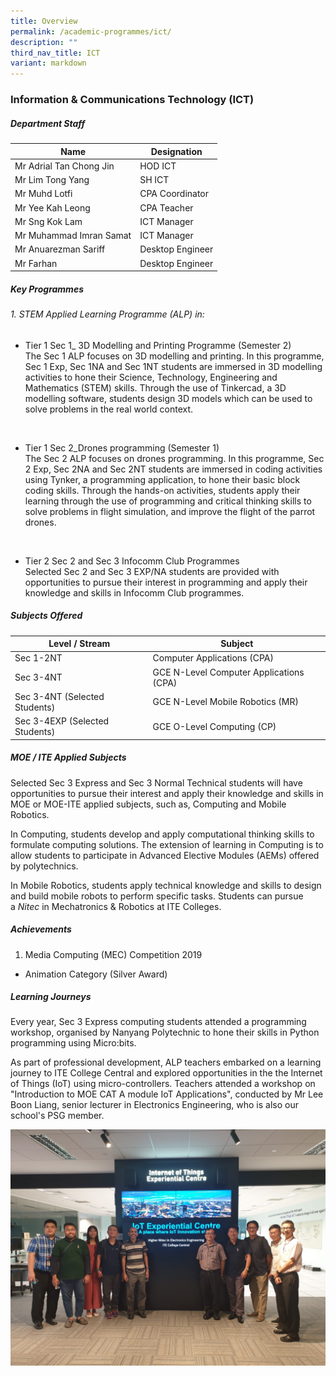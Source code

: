 ```yaml
---
title: Overview
permalink: /academic-programmes/ict/
description: ""
third_nav_title: ICT
variant: markdown
---
```

### Information &amp; Communications Technology (ICT)

##### Department Staff

| Name                     | Designation      |
|--------------------------|------------------|
| Mr Adrial Tan Chong Jin  | HOD ICT           |
| Mr Lim Tong Yang  | SH ICT           |
| Mr Muhd Lotfi            | CPA Coordinator  |
| Mr Yee Kah Leong         | CPA Teacher      |
| Mr Sng Kok Lam           | ICT Manager      |
| Mr Muhammad Imran Samat  | ICT Manager      |
| Mr Anuarezman Sariff | Desktop Engineer |
| Mr Farhan | Desktop Engineer |

##### Key Programmes
###### 1\. STEM Applied Learning Programme (ALP) in:
*   Tier 1 Sec 1_&nbsp;3D Modelling and Printing Programme (Semester 2)<br>
    The Sec 1 ALP focuses on 3D modelling and printing. In this programme, Sec 1 Exp, Sec 1NA and Sec 1NT students are immersed in 3D modelling activities to hone their Science, Technology, Engineering and Mathematics (STEM) skills. Through the use of Tinkercad, a 3D modelling software, students design 3D models which can be used to solve problems in the real world context.
		
<br>

*   Tier 1 Sec 2_Drones programming (Semester 1)<br>
	The Sec 2 ALP focuses on drones programming. In this programme, Sec 2 Exp, Sec 2NA and Sec 2NT students are immersed in coding activities using Tynker, a programming application, to hone their basic block coding skills. Through the hands-on activities, students apply their learning through the use of programming and critical thinking skills to solve problems in flight simulation, and improve the flight of the parrot drones.
	
	<br>
	
*   Tier 2 Sec 2 and Sec 3 Infocomm Club Programmes <br>
	Selected Sec 2 and Sec 3 EXP/NA students&nbsp;are provided&nbsp;with opportunities&nbsp;to pursue their interest in programming and apply their knowledge and skills in Infocomm Club programmes.
	
##### Subjects Offered

| Level / Stream                  | Subject                                  |
|---------------------------------|------------------------------------------|
|  Sec 1-2NT                      | Computer Applications (CPA)              |
|  Sec 3-4NT                      | GCE N-Level Computer Applications (CPA)  |
|  Sec 3-4NT (Selected Students)  | GCE N-Level Mobile Robotics (MR)         |
|  Sec 3-4EXP (Selected Students) | GCE O-Level Computing (CP)               |

##### MOE / ITE Applied Subjects
Selected Sec 3 Express and Sec 3 Normal Technical students will have opportunities to pursue their interest and apply their knowledge and skills in MOE or MOE-ITE applied subjects, such as, Computing and Mobile Robotics.

In Computing, students develop and apply computational thinking skills to formulate computing solutions. The extension of learning in Computing is to allow students to participate in Advanced Elective Modules (AEMs) offered by polytechnics.

In Mobile Robotics, students apply technical knowledge and skills to design and build mobile robots to perform specific tasks. Students can pursue a&nbsp;_Nitec_&nbsp;in Mechatronics &amp; Robotics at ITE Colleges.


##### Achievements
1. Media Computing (MEC) Competition 2019  
- Animation Category (Silver Award)

##### Learning Journeys
Every year, Sec 3 Express computing students attended a programming workshop, organised by Nanyang Polytechnic to hone their skills in Python programming using Micro:bits.  
  
As part of professional development, ALP teachers embarked on a learning journey to ITE College Central and explored opportunities in the the Internet of Things (IoT) using micro-controllers. Teachers attended a workshop on "Introduction to MOE CAT A module IoT Applications", conducted by Mr Lee Boon Liang, senior lecturer in Electronics Engineering, who is also our school's PSG member.

![](/images/ITE%20College%20Central.jpg)